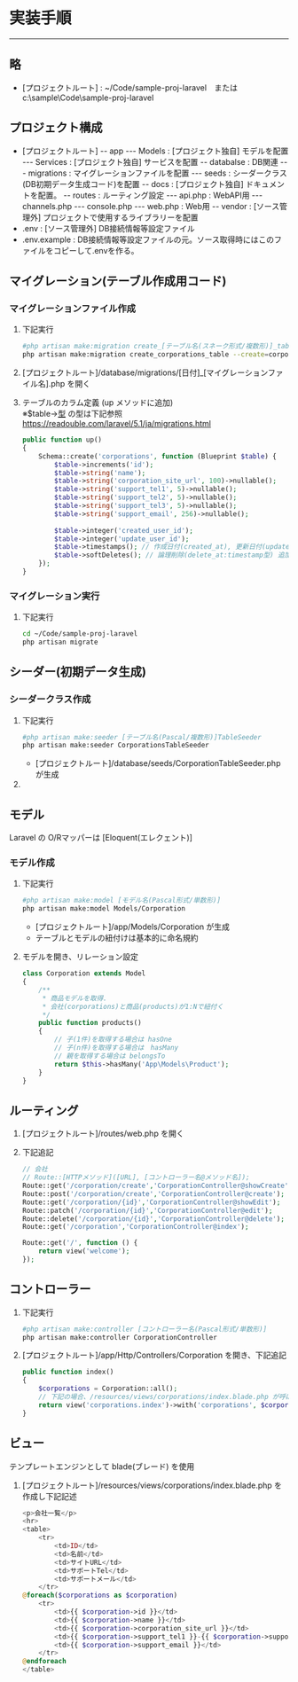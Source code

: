 # 実装手順

---

## 略
- [プロジェクトルート] : ~/Code/sample-proj-laravel　または c:\sample\Code\sample-proj-laravel

## プロジェクト構成

- [プロジェクトルート]
-- app
--- Models : [プロジェクト独自] モデルを配置
--- Services : [プロジェクト独自] サービスを配置
-- databalse : DB関連
--- migrations : マイグレーションファイルを配置
--- seeds : シーダークラス(DB初期データ生成コード)を配置
-- docs : [プロジェクト独自] ドキュメントを配置。
-- routes : ルーティング設定
--- api.php : WebAPI用
--- channels.php
--- console.php
--- web.php : Web用
-- vendor : [ソース管理外] プロジェクトで使用するライブラリーを配置
- .env : [ソース管理外] DB接続情報等設定ファイル
- .env.example : DB接続情報等設定ファイルの元。ソース取得時にはこのファイルをコピーして.envを作る。

## マイグレーション(テーブル作成用コード)
### マイグレーションファイル作成
1. 下記実行

	```sh
	#php artisan make:migration create_[テーブル名(スネーク形式/複数形)]_table --create=[テーブル名(スネーク形式/複数形)]
	php artisan make:migration create_corporations_table --create=corporations
	```

1. [プロジェクトルート]/database/migrations/[日付]_[マイグレーションファイル名].php を開く
1. テーブルのカラム定義 (up メソッドに追加)  
   ※$table->[型]([カラム名]) の型は下記参照  
   https://readouble.com/laravel/5.1/ja/migrations.html

	```php
    public function up()
    {
        Schema::create('corporations', function (Blueprint $table) {
            $table->increments('id');
            $table->string('name');
            $table->string('corporation_site_url', 100)->nullable();
            $table->string('support_tel1', 5)->nullable();
            $table->string('support_tel2', 5)->nullable();
            $table->string('support_tel3', 5)->nullable();
            $table->string('support_email', 256)->nullable();
            
            $table->integer('created_user_id');
            $table->integer('update_user_id');
            $table->timestamps(); // 作成日付(created_at), 更新日付(updated_at) 追加
            $table->softDeletes(); // 論理削除(delete_at:timestamp型) 追加
        });
    }
	```

### マイグレーション実行
1. 下記実行

	```sh
	cd ~/Code/sample-proj-laravel
	php artisan migrate
	```

## シーダー(初期データ生成)
### シーダークラス作成
1. 下記実行

    ```sh
    #php artisan make:seeder [テーブル名(Pascal/複数形)]TableSeeder
    php artisan make:seeder CorporationsTableSeeder
    ```

    - [プロジェクトルート]/database/seeds/CorporationTableSeeder.php が生成
1. 

## モデル
Laravel の O/Rマッパーは [Eloquent(エレクェント)]  

### モデル作成
1. 下記実行

    ```sh
    #php artisan make:model [モデル名(Pascal形式/単数形)]
    php artisan make:model Models/Corporation
    ```

    - [プロジェクトルート]/app/Models/Corporation が生成
    - テーブルとモデルの紐付けは基本的に命名規約
1. モデルを開き、リレーション設定

    ```php
    class Corporation extends Model
    {
        /**
         * 商品モデルを取得.
         * 会社(corporations)と商品(products)が1:Nで紐付く
         */
        public function products()
        {
            // 子(1件)を取得する場合は hasOne
            // 子(n件)を取得する場合は　hasMany
            // 親を取得する場合は belongsTo
            return $this->hasMany('App\Models\Product');
        }
    }
    ```

## ルーティング
1. [プロジェクトルート]/routes/web.php を開く
1. 下記追記

    ```php
    // 会社
    // Route::[HTTPメソッド]([URL], [コントローラー名@メソッド名]);
    Route::get('/corporation/create','CorporationController@showCreate');   // 登録
    Route::post('/corporation/create','CorporationController@create');      // 登録実行
    Route::get('/corporation/{id}','CorporationController@showEdit');       // 変更
    Route::patch('/corporation/{id}','CorporationController@edit');         // 変更実行
    Route::delete('/corporation/{id}','CorporationController@delete');      // 削除実行
    Route::get('/corporation','CorporationController@index');               // 一覧

    Route::get('/', function () {
        return view('welcome');
    });
    ```

## コントローラー
1. 下記実行

    ```sh
    #php artisan make:controller [コントローラー名(Pascal形式/単数形)]
    php artisan make:controller CorporationController 
    ```

1. [プロジェクトルート]/app/Http/Controllers/Corporation を開き、下記追記

    ```php
    public function index()
    {
        $corporations = Corporation::all();
        // 下記の場合、/resources/views/corporations/index.blade.php が呼ばれ、ビューに $corporations 変数を corporations でバインドする
        return view('corporations.index')->with('corporations', $corporations);
    }
    ```

## ビュー 
テンプレートエンジンとして blade(ブレード) を使用

1. [プロジェクトルート]/resources/views/corporations/index.blade.php を作成し下記記述

    ```php
    <p>会社一覧</p>
    <hr>
    <table>
        <tr>
            <td>ID</td>
            <td>名前</td>
            <td>サイトURL</td>
            <td>サポートTel</td>
            <td>サポートメール</td>
        </tr>
    @foreach($corporations as $corporation)
        <tr>
            <td>{{ $corporation->id }}</td>
            <td>{{ $corporation->name }}</td>
            <td>{{ $corporation->corporation_site_url }}</td>
            <td>{{ $corporation->support_tel1 }}-{{ $corporation->support_tel2 }}-{{ $corporation->support_tel3 }}</td>
            <td>{{ $corporation->support_email }}</td>
        </tr>
    @endforeach
    </table>
    ```
